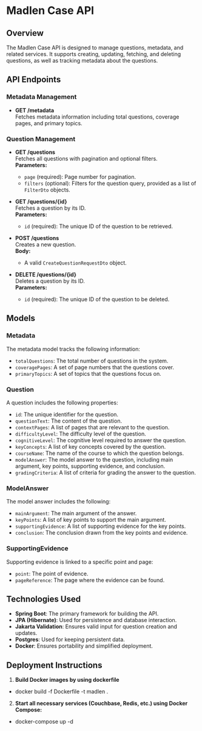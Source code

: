 # Madlen Case API

## Overview
The Madlen Case API is designed to manage questions, metadata, and related services. It supports creating, updating, fetching, and deleting questions, as well as tracking metadata about the questions.

## API Endpoints

### Metadata Management
- **GET /metadata**  
  Fetches metadata information including total questions, coverage pages, and primary topics.

### Question Management
- **GET /questions**  
  Fetches all questions with pagination and optional filters.  
  **Parameters:**
    - `page` (required): Page number for pagination.
    - `filters` (optional): Filters for the question query, provided as a list of `FilterDto` objects.

- **GET /questions/{id}**  
  Fetches a question by its ID.  
  **Parameters:**
    - `id` (required): The unique ID of the question to be retrieved.

- **POST /questions**  
  Creates a new question.  
  **Body:**
    - A valid `CreateQuestionRequestDto` object.

- **DELETE /questions/{id}**  
  Deletes a question by its ID.  
  **Parameters:**
    - `id` (required): The unique ID of the question to be deleted.

## Models

### Metadata
The metadata model tracks the following information:
- `totalQuestions`: The total number of questions in the system.
- `coveragePages`: A set of page numbers that the questions cover.
- `primaryTopics`: A set of topics that the questions focus on.

### Question
A question includes the following properties:
- `id`: The unique identifier for the question.
- `questionText`: The content of the question.
- `contextPages`: A list of pages that are relevant to the question.
- `difficultyLevel`: The difficulty level of the question.
- `cognitiveLevel`: The cognitive level required to answer the question.
- `keyConcepts`: A list of key concepts covered by the question.
- `courseName`: The name of the course to which the question belongs.
- `modelAnswer`: The model answer to the question, including main argument, key points, supporting evidence, and conclusion.
- `gradingCriteria`: A list of criteria for grading the answer to the question.

### ModelAnswer
The model answer includes the following:
- `mainArgument`: The main argument of the answer.
- `keyPoints`: A list of key points to support the main argument.
- `supportingEvidence`: A list of supporting evidence for the key points.
- `conclusion`: The conclusion drawn from the key points and evidence.

### SupportingEvidence
Supporting evidence is linked to a specific point and page:
- `point`: The point of evidence.
- `pageReference`: The page where the evidence can be found.


## Technologies Used
- **Spring Boot**: The primary framework for building the API.
- **JPA (Hibernate)**: Used for persistence and database interaction.
- **Jakarta Validation**: Ensures valid input for question creation and updates.
- **Postgres**: Used for keeping persistent data.
- **Docker**: Ensures portability and simplified deployment.

## Deployment Instructions

1. **Build Docker images by using dockerfile**
- docker build -f Dockerfile -t madlen .
2. **Start all necessary services (Couchbase, Redis, etc.) using Docker Compose:**
- docker-compose up -d
